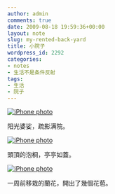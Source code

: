 ```yaml
---
author: admin
comments: true
date: 2009-08-18 19:59:36+00:00
layout: note
slug: my-rented-back-yard
title: 小院子
wordpress_id: 2292
categories:
- notes
- 生活不是条件反射
tags:
- 生活
- 院子
---
```


[![iPhone photo](http://farm3.static.flickr.com/2583/3832700252_6607706308.jpg)](http://www.flickr.com/photos/lookoo/3832700252/)

阳光婆娑，疏影满院。

[![iPhone photo](http://farm3.static.flickr.com/2541/3832700852_0e6763a5c5.jpg)](http://www.flickr.com/photos/lookoo/3832700852/)

頭頂的泡桐，亭亭如蓋。

[![iPhone photo](http://farm4.static.flickr.com/3571/3831905967_7f1424e70c.jpg)](http://www.flickr.com/photos/lookoo/3831905967/)

一周前移栽的蘭花，開出了幾個花苞。
